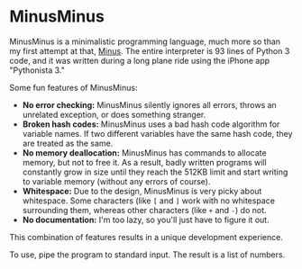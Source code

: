 # MinusMinus
MinusMinus is a minimalistic programming language, much more so than my first attempt at that, [Minus](https://github.com/vanjac/Minus/). The entire interpreter is 93 lines of Python 3 code, and it was written during a long plane ride using the iPhone app "Pythonista 3."

Some fun features of MinusMinus:
- **No error checking:** MinusMinus silently ignores all errors, throws an unrelated exception, or does something stranger.
- **Broken hash codes:** MinusMinus uses a bad hash code algorithm for variable names. If two different variables have the same hash code, they are treated as the same.
- **No memory deallocation:** MinusMinus has commands to allocate memory, but not to free it. As a result, badly written programs will constantly grow in size until they reach the 512KB limit and start writing to variable memory (without any errors of course).
- **Whitespace:** Due to the design, MinusMinus is very picky about whitespace. Some characters (like `[` and `]` work with no whitespace surrounding them, whereas other characters (like `+` and `-`) do not.
- **No documentation:** I'm too lazy, so you'll just have to figure it out.

This combination of features results in a unique development experience.

To use, pipe the program to standard input. The result is a list of numbers.
